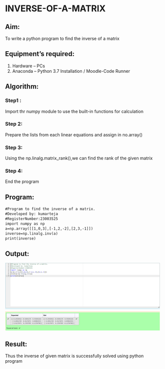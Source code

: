 # INVERSE-OF-A-MATRIX
## Aim:
To write a python program to find the inverse of a matrix
## Equipment’s required:
1. 	Hardware – PCs
2. 	Anaconda – Python 3.7 Installation / Moodle-Code Runner
## Algorithm:
### Step1 : 
Import thr numpy module to use the built-in functions for calculation 
### Step 2: 
Prepare the lists from each linear equations and assign in no.array()
### Step 3: 
Using the np.linalg.matrix_rank(),we can find the rank of the given matrix
### Step 4: 
End the program
## Program:
```
#Program to find the inverse of a matrix.
#Developed by: kumarteja
#RegisterNumber:23003525
import numpy as np
a=np.array([[1,0,3],[-1,2,-2],[2,3,-1]])
inverse=np.linalg.inv(a)
print(inverse)
```
## Output:
![output](<Inverse of matrix.png>)
## Result:
Thus the inverse of given matrix is successfully solved using python program

